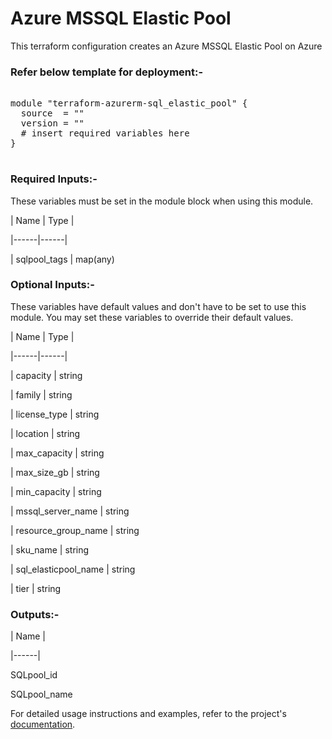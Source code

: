# Azure MSSQL Elastic Pool
This terraform configuration creates an   Azure  MSSQL Elastic Pool on Azure

### Refer below template for deployment:-

<pre>

module "terraform-azurerm-sql_elastic_pool" {
  source  = ""
  version = ""
  # insert required variables here
}

</pre>


### Required Inputs:-


These variables must be set in the module block when using this module.


| Name | Type |

|------|------|

| sqlpool_tags | map(any)


### Optional Inputs:-


These variables have default values and don't have to be set to use this module. You may set these variables to override their default values.


| Name | Type |

|------|------|

| capacity | string

| family | string

| license_type | string

| location | string

| max_capacity | string

| max_size_gb | string

| min_capacity | string

| mssql_server_name | string

| resource_group_name | string

| sku_name | string

| sql_elasticpool_name | string

| tier | string



### Outputs:-


| Name |

|------|

SQLpool_id

SQLpool_name


For detailed usage instructions and examples, refer to the project's [documentation](https://registry.terraform.io/providers/hashicorp/azurerm/latest/docs/resources/mssql_elasticpool).
